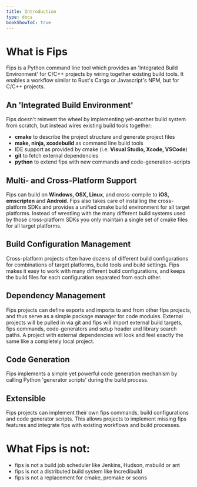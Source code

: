 ```yaml
---
title: Introduction
type: docs
bookShowToC: true
---
```


# What is Fips

Fips is a Python command line tool which provides an 'Integrated Build
Environment' for C/C++ projects by wiring together existing build tools. It
enables a workflow similar to Rust's Cargo or Javascript's NPM, but for C/C++
projects.

## An 'Integrated Build Environment'

Fips doesn't reinvent the wheel by implementing yet-another build system
from scratch, but instead wires existing build tools together:

* **cmake** to describe the project structure and generate project files
* **make, ninja, xcodebuild** as command line build tools
* IDE support as provided by cmake (i.e. **Visual Studio, Xcode, VSCode**)
* **git** to fetch external dependencies
* **python** to extend fips with new commands and code-generation-scripts

## Multi- and Cross-Platform Support

Fips can build on **Windows, OSX, Linux**, and cross-compile to **iOS,
emscripten** and **Android**. Fips also takes care of installing 
the cross-platform SDKs and provides a unified cmake build environment 
for all target platforms. Instead of wrestling with the many different build
systems used by those cross-platform SDKs you only maintain a single set 
of cmake files for all target platforms.

## Build Configuration Management

Cross-platform projects often have dozens of different build configurations
for combinations of target platforms, build tools and build settings.
Fips makes it easy to work with many different build configurations, and
keeps the build files for each configuration separated from each other.

## Dependency Management

Fips projects can define exports and imports to and from other fips projects,
and thus serve as a simple package manager for code modules. External
projects will be pulled in via git and fips will import external build
targets, fips commands, code-generators and setup header and library search
paths. A project with external dependencies will look and feel exactly the
same like a completely local project.

## Code Generation

Fips implements a simple yet powerful code generation mechanism by calling
Python 'generator scripts' during the build process.

## Extensible

Fips projects can implement their own fips commands, build configurations and
code generator scripts. This allows projects to implement missing
fips features and integrate fips with existing workflows and build processes.

# What Fips is not:

- fips is not a build job scheduler like Jenkins, Hudson, msbuild or ant
- fips is not a distributed build system like Incredibuild
- fips is not a replacement for cmake, premake or scons


